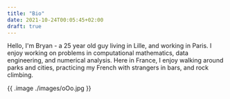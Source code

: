 ```yaml
---
title: "Bio"
date: 2021-10-24T00:05:45+02:00
draft: true
---
```


Hello, I'm Bryan - a 25 year old guy living in Lille, and working in Paris.  I enjoy working on
problems in computational mathematics, data engineering, and numerical analysis.  Here in
France, I enjoy walking around parks and cities, practicing my French with strangers in bars, and rock climbing.

{{ .image ./images/oOo.jpg }}
